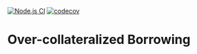 [![Node.js CI](https://github.com/OpenLeverageDev/overcollateralized-borrowing/actions/workflows/node.js.yml/badge.svg?branch=main)](https://github.com/OpenLeverageDev/overcollateralized-borrowing/actions/workflows/node.js.yml) [![codecov](https://codecov.io/gh/OpenLeverageDev/overcollateralized-borrowing-contracts/branch/main/graph/badge.svg?token=U2AREP8ZBY)](https://codecov.io/gh/OpenLeverageDev/overcollateralized-borrowing-contracts)



# Over-collateralized Borrowing
